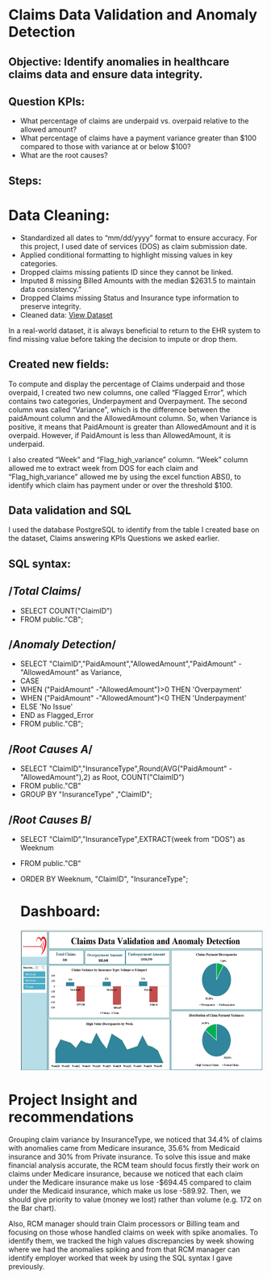 # Claims Data Validation and Anomaly Detection

## Objective: Identify anomalies in healthcare claims data and ensure data integrity.

## Question KPIs:
-	What percentage of claims are underpaid vs. overpaid relative to the allowed amount?
-	What percentage of claims have a payment variance greater than $100 compared to those with variance at or below $100?
-	What are the root causes?
## Steps:
# Data Cleaning:
-	Standardized   all dates to “mm/dd/yyyy” format to ensure accuracy. For this project, I used date of services (DOS) as claim submission date.
-	Applied conditional formatting to highlight missing values in key categories.
-	Dropped claims missing patients ID since they cannot be linked.
-	Imputed 8 missing Billed Amounts with the median $2631.5 to maintain data consistency.”
-	Dropped Claims missing Status and Insurance type information to preserve integrity. 
-	Cleaned data: <a href= "https://github.com/Leonel-web-byte/Claims-Data-Validation-and-Anomaly-Detection/blob/main/synthetic_claims_P.xlsx"> View Dataset</a>

In a real-world dataset, it is always beneficial to return to the EHR system to find missing value before taking the decision to impute or drop them.

## Created new fields:
To compute and display the percentage of Claims underpaid and those overpaid, I created two new columns, one called “Flagged Error”, which contains two categories, Underpayment and Overpayment. The second column was called “Variance”, which is the difference between the paidAmount column and the AllowedAmount column. So, when Variance is positive, it means that PaidAmount is greater than AllowedAmount and it is overpaid. However, if PaidAmount is less than AllowedAmount, it is underpaid.

I also created “Week” and “Flag_high_variance” column. “Week” column allowed me to extract week from DOS for each claim and “Flag_high_variance” allowed me by using the excel function ABS(), to identify which claim has payment under or over the threshold $100.

## Data validation and SQL
I used the database PostgreSQL to identify from the table I created base on the dataset, Claims answering KPIs Questions we asked earlier.

## SQL syntax:

## /*Total Claims*/
- SELECT COUNT("ClaimID")
- FROM public."CB";

## /*Anomaly Detection*/
- SELECT "ClaimID","PaidAmount","AllowedAmount","PaidAmount" -"AllowedAmount" as Variance, 
- CASE 
- WHEN ("PaidAmount" -"AllowedAmount")>0 THEN 'Overpayment'
- WHEN ("PaidAmount" -"AllowedAmount")<0 THEN 'Underpayment'
- ELSE 'No Issue'
- END as Flagged_Error
- FROM public."CB";

## /*Root Causes A*/ 
- SELECT "ClaimID","InsuranceType",Round(AVG("PaidAmount" -"AllowedAmount"),2) as Root, COUNT("ClaimID")
- FROM public."CB"
- GROUP BY "InsuranceType" ,"ClaimID";

## /*Root Causes B*/
- SELECT "ClaimID","InsuranceType",EXTRACT(week from "DOS") as Weeknum
- FROM public."CB"
- ORDER BY Weeknum, "ClaimID", "InsuranceType";

  # Dashboard:
  <img width="549" height="279" alt="Claims_P" src="https://github.com/Leonel-web-byte/Claims-Data-Validation-and-Anomaly-Detection/blob/main/Claims_Validation.png" />

# Project Insight and recommendations
Grouping claim variance by InsuranceType, we noticed that 34.4% of claims with anomalies came from Medicare insurance, 35.6% from Medicaid insurance and 30% from Private insurance. To solve this issue and make financial analysis accurate, the RCM team should focus firstly their work on claims under Medicare insurance, because we noticed that each claim under the Medicare insurance make us lose -$694.45 compared to claim under the Medicaid insurance, which make us lose -589.92. Then, we should give priority to value (money we lost) rather than volume (e.g. 172 on the Bar chart).

Also, RCM manager should train Claim processors or Billing team and focusing on those whose handled claims on week with spike anomalies. To identify them, we tracked the high values discrepancies by week showing where we had the anomalies spiking and from that RCM manager can identify employer worked that week by using the SQL syntax I gave previously.




